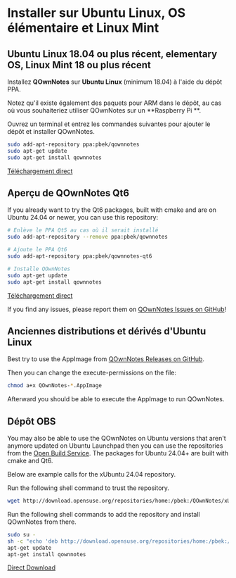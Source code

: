 # Installer sur Ubuntu Linux, OS élémentaire et Linux Mint

## Ubuntu Linux 18.04 ou plus récent, elementary OS, Linux Mint 18 ou plus récent

Installez **QOwnNotes** sur **Ubuntu Linux** (minimum 18.04) à l'aide du dépôt PPA.

Notez qu'il existe également des paquets pour ARM dans le dépôt, au cas où vous souhaiteriez utiliser QOwnNotes sur un **Raspberry Pi **.

Ouvrez un terminal et entrez les commandes suivantes pour ajouter le dépôt et installer QOwnNotes.

```bash
sudo add-apt-repository ppa:pbek/qownnotes
sudo apt-get update
sudo apt-get install qownnotes
```

[Téléchargement direct](https://launchpad.net/~pbek/+archive/ubuntu/qownnotes/+packages)

## Aperçu de QOwnNotes Qt6

If you already want to try the Qt6 packages, built with cmake and are on Ubuntu 24.04 or newer, you can use this repository:

```bash
# Enlève le PPA Qt5 au cas où il serait installé
sudo add-apt-repository --remove ppa:pbek/qownnotes

# Ajoute le PPA Qt6
sudo add-apt-repository ppa:pbek/qownnotes-qt6

# Installe QOwnNotes
sudo apt-get update
sudo apt-get install qownnotes
```

[Téléchargement direct](https://launchpad.net/~pbek/+archive/ubuntu/qownnotes-qt6/+packages)

If you find any issues, please report them on [QOwnNotes Issues on GitHub](https://github.com/pbek/QOwnNotes/issues)!

## Anciennes distributions et dérivés d'Ubuntu Linux

Best try to use the AppImage from [QOwnNotes Releases on GitHub](https://github.com/pbek/QOwnNotes/releases).

Then you can change the execute-permissions on the file:

```bash
chmod a+x QOwnNotes-*.AppImage
```

Afterward you should be able to execute the AppImage to run QOwnNotes.

## Dépôt OBS

You may also be able to use the QOwnNotes on Ubuntu versions that aren't anymore updated on Ubuntu Launchpad then you can use the repositories from the [Open Build Service](https://build.opensuse.org/package/show/home:pbek:QOwnNotes/desktop). The packages for Ubuntu 24.04+ are built with cmake and Qt6.

Below are example calls for the xUbuntu 24.04 repository.

Run the following shell command to trust the repository.

```bash
wget http://download.opensuse.org/repositories/home:/pbek:/QOwnNotes/xUbuntu_24.04/Release.key -O - | sudo apt-key add -
```

Run the following shell commands to add the repository and install QOwnNotes from there.

```bash
sudo su -
sh -c "echo 'deb http://download.opensuse.org/repositories/home:/pbek:/QOwnNotes/xUbuntu_24.04/ /' >> /etc/apt/sources.list.d/qownnotes.list"
apt-get update
apt-get install qownnotes
```

[Direct Download](https://download.opensuse.org/repositories/home:/pbek:/QOwnNotes/xUbuntu_24.04)
